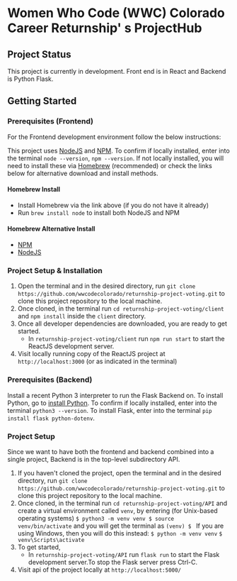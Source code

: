 # Women Who Code (WWC) Colorado Career Returnship' s ProjectHub

## Project Status

This project is currently in development. Front end is in React and Backend is Python Flask.

## Getting Started

### Prerequisites (Frontend)

For the Frontend development environment follow the below instructions:

This project uses [NodeJS](http://nodejs.org) and [NPM](https://npmjs.com). To confirm if locally installed, enter into the terminal `node --version`, `npm --version`. If not locally installed, you will need to install these via [Homebrew](https://brew.sh/) (recommended) or check the links below for alternative download and install methods.

#### Homebrew Install

- Install Homebrew via the link above (if you do not have it already)
- Run `brew install node` to install both NodeJS and NPM

#### Homebrew Alternative Install

- [NPM](https://docs.npmjs.com/downloading-and-installing-node-js-and-npm)
- [NodeJS](https://nodejs.org/en/download/)

### Project Setup & Installation

1. Open the terminal and in the desired directory, run `git clone https://github.com/wwcodecolorado/returnship-project-voting.git` to clone this project repository to the local machine.
2. Once cloned, in the terminal run `cd returnship-project-voting/client` and `npm install` inside the `client` directory.
3. Once all developer dependencies are downloaded, you are ready to get started.
   - In `returnship-project-voting/client` run `npm run start` to start the ReactJS development server.
4. Visit locally running copy of the ReactJS project at `http://localhost:3000` (or as indicated in the terminal)

### Prerequisites (Backend)

Install a recent Python 3 interpreter to run the Flask Backend on. To install Python, go to [install Python](https://www.python.org/). To confirm if locally installed, enter into the terminal `python3 --version`.
To install Flask, enter into the terminal `pip install flask python-dotenv`.

### Project Setup

Since we want to have both the frontend and backend combined into a single project,  Backend is in the top-level subdirectory API.

1. If you haven't cloned the project, open the terminal and in the desired directory, run `git clone https://github.com/wwcodecolorado/returnship-project-voting.git` to clone this project repository to the local machine.
2. Once cloned, in the terminal run
`cd returnship-project-voting/API`
and create a virtual environment called `venv`, by entering (for Unix-based operating systems)
``$ python3 -m venv venv
$ source venv/bin/activate``
and you will get the terminal as `(venv) $ `
If you are using Windows, then you will do this instead:
``$ python -m venv venv``
``$ venv\Scripts\activate``
3. To get started,
   - In `returnship-project-voting/API` run `flask run` to start the Flask development server.To stop the Flask server press Ctrl-C.
4. Visit api of the project locally at `http://localhost:5000/`
